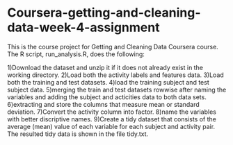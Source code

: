 # Coursera-getting-and-cleaning-data-week-4-assignment
This is the course project for Getting and Cleaning Data Coursera course. The R script, run_analysis.R, does the following:

1)Download the dataset and unzip it if it does not already exist in the working directory.
2)Load both the activity labels and features data.
3)Load both the training and test datasets.
4)load the training subject and test subject data.
5)merging the train and test datasets rowwise after naming the variables and adding the subject and acticities data to both data sets.
6)extracting and store the columns that measure mean or standard deviation.
7)Convert the activity column into factor.
8)name the variables with better discriptive names.
9)Create a tidy dataset that consists of the average (mean) value of each variable for each subject and activity pair.
The resulted tidy data is shown in the file tidy.txt.


